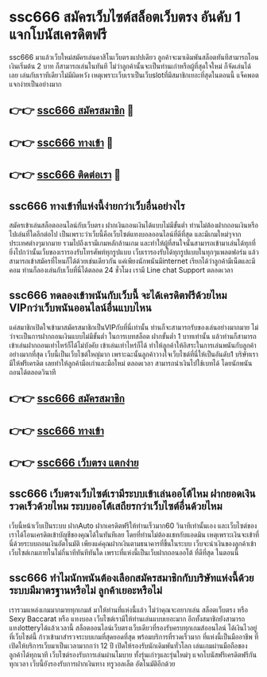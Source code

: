 # ssc666 สมัครเว็บไซต์สล็อตเว็บตรง อันดับ 1 แจกโบนัสเครดิตฟรี

ssc666 มาแล้วเว็บใหม่สมัครเล่นคาสิโนเว็บตรงแปปเดียว ลูกค้าจะมาเดิมพันสล็อตทันทีสามารถโอนเงินเริ่มต้น 2 บาท ก็สามารถเล่นในทันที ไม่ว่าลูกค้านั้นจะเป็นท่านเก่าหรือผู้ที่สุดใจใหม่ ก็จัดเล่นได้เลย เล่นกับเราทีเดียวไม่มีผิดหวัง เหตุเพราะเว็บเราเป็นเว็บslotที่มีสมาชิกเยอะที่สุดในตอนนี้ แจ็คพอตแจกง่ายเป็นอย่างมาก

## 👉👉 [ssc666 สมัครสมาชิก](https://bit.ly/3Ckzg5n) 🎰
## 👉👉 [ssc666 ทางเข้า](https://bit.ly/3Ckzg5n) 🎰
## 👉👉 [ssc666 ติดต่อเรา](https://bit.ly/3Ckzg5n) 🎰

## ssc666 ทางเข้าที่แห่งนี้ง่ายกว่าเว็บอื่นอย่างไร
สมัครเข้าเล่นสล็อตออนไลน์กับเว็บตรง ฝากเงินถอนเงินได้แบบไม่มีขั้นต่ำ ท่านไม่ต้องฝากถอนเงินหรือไปเล่นที่ใดอีกต่อไป เป็นเพราะว่าเว็บนี้คือเว็บไซต์แทงบอลออนไลน์ที่ดีที่สุด และมีเกมใหม่ๆจากประเทศต่างๆมากมาย รวมไปถึงเรามีเกมหลักล้านเกม และทำให้ผู้ที่สนใจนั้นสามารถเข้ามาเล่นได้ทุกที่ ยิ่งไปกว่านั้นเว็บของเรารองรับโทรศัพท์ทุกรูปแบบ เว็บเรารองรับได้ทุกรูปแบบในทุกๆแพลตฟอร์ม แล้วสามารถเข้าสมัครที่ไหนก็ได้ด้วยเช่นเดียวกัน แค่เพียงนักพนันมีinternet เรียกได้ว่าลูกค้ามีเน็ตและมีคอม ท่านก็ลองเล่นกับเว็บที่นี่ได้ตลอด 24 ชั่วโมง เรามี Line chat Support ตลอดเวลา

## ssc666 ทดลองเข้าพนันกับเว็บนี้ จะได้เครดิตฟรีด้วยไหม VIPกว่าเว็บพนันออนไลน์อื่นแบบไหน
แค่สมาชิกเปิดใจเข้ามาสมัครสมาชิกเป็นVIPกับที่นี่เท่านั้น ท่านก็จะสามารถรับของเล่นอย่างมากมาย ไม่ว่าจะเป็นการฝากถอนเงินแบบไม่มีขั้นต่ำ ในการเบทสล็อต ฝากขั้นต่ำ 1 บาทเท่านั้น แล้วท่านก็สามารถเข้าเล่นฝากถอนเท่าไหร่ก็ได้ไม่บังคับ เข้าเล่นเท่าไหร่ก็ได้ ทำให้ลูกค้าให้อิสระในการเล่นพนันกับลูกค้าอย่างมากที่สุด เว็บนี้เป็นเว็บไซต์ใหญ่มาก เพราะฉะนั้นลูกค้าวางใจเว็บไซต์ที่นี่ให้เป็นอันดับ1 บริษัทเรามีให้ฟรีเครดิต เลยทำให้ลูกค้ามือเก่าและมือใหม่ ตลอดเวลา สามารถนำเงินไปใช้เบทได้ โดยนักพนันถอนได้ตลอดวินาที

## 👉👉 [ssc666 สมัครสมาชิก](https://bit.ly/3Ckzg5n)
## 👉👉 [ssc666 ทางเข้า](https://bit.ly/3Ckzg5n)
## 👉👉 [ssc666 เว็บตรง แตกง่าย](https://bit.ly/3Ckzg5n)

## ssc666 เว็บตรงเว็บไซต์เรามีระบบเข้าเล่นออโต้ไหม ฝากยอดเงินรวดเร็วด้วยไหม ระบบออโต้เสถียรกว่าเว็บไซต์อื่นด้วยไหม
เว็บนี้หน้าเว็บเป็นระบบ ฝากAuto ฝากเครดิตฟรีให้ท่านเร็วมาก60 วินาทีเท่านั้นเอง และเว็บไซต์ของเราได้โอนเครดิตเข้าบัญชีของคุณได้ในทันทีเลย โดยที่ท่านไม่ต้องแชทกับแอดมิน เหตุเพราะเงินจะเข้าที่นี่ด้วยระบบถอนเงินอัตโนมัติ เพียงแค่คุณฝากเงินตามธนาคารที่ขึ้นในระบบ เว็บจะนำเงินของลูกค้าเข้าเว็บไซต์เกมภายในไม่กี่นาทีทันทีทันใด เพราะที่แห่งนี้เป็นเว็บฝากถอนออโต้ ที่ดีที่สุด ในตอนนี้

## ssc666 ทำไมนักพนันต้องเลือกสมัครสมาชิกกับบริษัทแห่งนี้ด้วย ระบบมีมาตรฐานหรือไม่ ลูกค้าเยอะหรือไม่
เรารวมแหล่งเกมมากมายทุกเกมส์ มาให้ท่านที่แห่งนี้แล้ว ไม่ว่าคุณจะอยากเล่น สล็อตเว็บตรง หรือ Sexy Baccarat หรือ แทงบอล เว็บไซต์เรามีให้ท่านเล่นแบบเยอะมาก อีกทั้งสมาชิกยังสามารถแทงlotteryได้แล้วเวลานี้ สล็อตออนไลน์เว็บตรงเว็บเดียวที่รองรับครบทุกเกมส์ออนไลน์ ได้เงินไวอยู่ที่เว็บไซต์นี้ ก้าวเข้ามาสำรวจระบบเกมที่สุดยอดที่สุด พร้อมบริการที่รวดเร็วมาก ที่แห่งนี้เป็นมืออาชีพ ที่เปิดให้บริการเว็บมาเป็นเวลามากกว่า 12 ปี เปิดให้รองรับนักเดิมพันทั่วโลก เล่นเกมผ่านมือถือของลูกค้าได้ทุกนาที เว็บไซต์รองรับการเล่นผ่านโมบาย ทั้งรุ่นเก่าๆและรุ่นใหม่ๆ แจกโบนัสฟรีเครดิตฟรีกันทุกเวลา เว็บนี้ยังรองรับการฝากเงินทาง ทรูวอลเล็ต อัตโนมัติอีกด้วย

